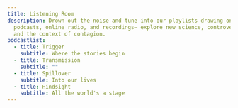 ```yaml
---
title: Listening Room
description: Drown out the noise and tune into our playlists drawing on
  podcasts, online radio, and recordings— explore new science, controversies,
  and the context of contagion.
podcastlist:
  - title: Trigger
    subtitle: Where the stories begin
  - title: Transmission
    subtitle: ""
  - title: Spillover
    subtitle: Into our lives
  - title: Hindsight
    subtitle: All the world's a stage
---
```


